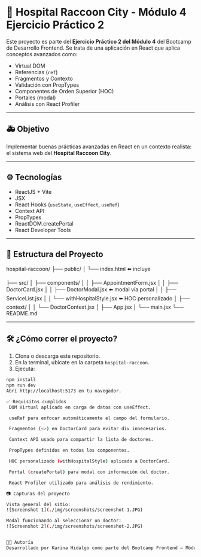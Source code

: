 # 🧪 Hospital Raccoon City - Módulo 4 Ejercicio Práctico 2

Este proyecto es parte del **Ejercicio Práctico 2 del Módulo 4** del Bootcamp de Desarrollo Frontend. Se trata de una aplicación en React que aplica conceptos avanzados como:

- Virtual DOM
- Referencias (`ref`)
- Fragmentos y Contexto
- Validación con PropTypes
- Componentes de Orden Superior (HOC)
- Portales (modal)
- Análisis con React Profiler

---

## 🚑 Objetivo

Implementar buenas prácticas avanzadas en React en un contexto realista: el sistema web del **Hospital Raccoon City**.

---

## ⚙️ Tecnologías

- ReactJS + Vite
- JSX
- React Hooks (`useState`, `useEffect`, `useRef`)
- Context API
- PropTypes
- ReactDOM.createPortal
- React Developer Tools

---

## 🧠 Estructura del Proyecto

hospital-raccoon/ 
├── public/ 
│ └── index.html ⬅️ incluye <div id="modal-root" /> 
├── src/ 
│ ├── components/ 
│ │ ├── AppointmentForm.jsx 
│ │ ├── DoctorCard.jsx 
│ │ ├── DoctorModal.jsx ⬅️ modal vía portal 
│ │ ├── ServiceList.jsx 
│ │ └── withHospitalStyle.jsx ⬅️ HOC personalizado 
│ ├── context/ 
│ │ └── DoctorContext.jsx 
│ ├── App.jsx 
│ └── main.jsx 
└── README.md

---

## 🛠 ¿Cómo correr el proyecto?

1. Clona o descarga este repositorio.
2. En la terminal, ubicate en la carpeta `hospital-raccoon`.
3. Ejecuta:

```bash
npm install
npm run dev
Abrí http://localhost:5173 en tu navegador.

✅ Requisitos cumplidos
 DOM Virtual aplicado en carga de datos con useEffect.

 useRef para enfocar automáticamente el campo del formulario.

 Fragmentos (<>) en DoctorCard para evitar div innecesarios.

 Context API usado para compartir la lista de doctores.

 PropTypes definidos en todos los componentes.

 HOC personalizado (withHospitalStyle) aplicado a DoctorCard.

 Portal (createPortal) para modal con información del doctor.

 React Profiler utilizado para análisis de rendimiento.

📷 Capturas del proyecto

Vista general del sitio:  
![Screenshot 1](./img/screenshots/screenshot-1.JPG)

Modal funcionando al seleccionar un doctor:  
![Screenshot 2](./img/screenshots/screenshot-2.JPG)


👩‍💻 Autoría
Desarrollado por Karina Hidalgo como parte del Bootcamp Frontend – Módulo 4.
